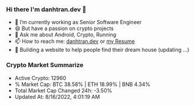 ### Hi there I'm danhtran.dev 👋

- 🔭 I’m currently working as Senior Software Engineer
- 😄 But have a passion on crypto projects
- 💬 Ask me about Android, Crypto, Running 
- 📫 How to reach me: <a href="https://danhtran.dev" target="_blank">danhtran.dev</a> or <a href="Developer-Resume.pdf" target="_blank">my Resume</a>
- 🌱 Building a website to help people find their dream house (updating ...)

### Crypto Market Summarize
- Active Crypto: 12960
- % Market Cap: BTC 38.58% | ETH 18.99% | BNB 4.34%
- Total Market Cap Changed 24h: -3.50%
- Updated At: 8/16/2022, 4:01:19 AM

